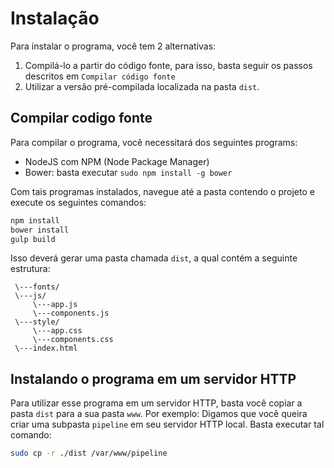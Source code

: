 # Instalação

Para instalar o programa, você tem 2 alternativas:

1. Compilá-lo a partir do código fonte, para isso, basta seguir os passos descritos em ```Compilar código fonte```
2. Utilizar a versão pré-compilada localizada na pasta ```dist```.

## Compilar codigo fonte

Para compilar o programa, você necessitará dos seguintes programs:
- NodeJS com NPM (Node Package Manager)
- Bower: basta executar ```sudo npm install -g bower```

Com tais programas instalados, navegue até a pasta contendo o projeto e execute os seguintes
comandos:

```bash
npm install
bower install
gulp build
```

Isso deverá gerar uma pasta chamada ```dist```, a qual contém a seguinte estrutura:
```
 \---fonts/
 \---js/
     \---app.js
     \---components.js
 \---style/
     \---app.css
     \---components.css
 \---index.html

```

## Instalando o programa em um servidor HTTP
Para utilizar esse programa em um servidor HTTP, basta você copiar a pasta
```dist``` para a sua pasta ```www```. Por exemplo: Digamos que você queira criar uma subpasta ```pipeline``` em seu servidor HTTP local. Basta executar tal comando:

```bash
sudo cp -r ./dist /var/www/pipeline

```